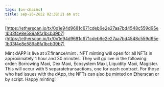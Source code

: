 ```yaml
---
tags: [on-chains]
title: sep-26-2022 02:30:11 am utc
---
```


[https://etherscan.io/tx/0x1e94d9681c671cdeb6e2e27aa7bd4548c559d95e1b33f4e8e589a8fa1bcb39b7](https://etherscan.io/tx/0x1e94d9681c671cdeb6e2e27aa7bd4548c559d95e1b33f4e8e589a8fa1bcb39b7)

Mint dAPP is live at x7.finance/mint . NFT minting will open for all NFTs in approximately 1 hour and 30 minutes. They will go live in the following order: Borrowing Maxi, Dex Maxi, Ecosystem Maxi, Liquidity Maxi, Magister. This will occur with 5 separatetransactions, one for each contract. For those who had issues with the dApp, the NFTs can also be minted on Etherscan or by script. Happy minting!
